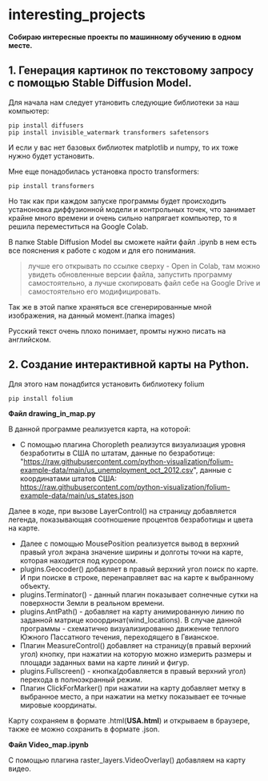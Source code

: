 # interesting_projects

**Собираю интересные проекты по машинному обучению в одном месте.**

## 1. Генерация картинок по текстовому запросу с помощью Stable Diffusion Model.

Для начала нам следует утановить следующие библиотеки за наш компьютер:
```
pip install diffusers
pip install invisible_watermark transformers safetensors
```
И если у вас нет базовых библиотек matplotlib и numpy, то их тоже нужно будет установить.

Мне еще понадобилась установка просто transformers:
```
pip install transformers
```

Но так как при каждом запуске программы будет происходить устаноновка диффузионной модели и контрольных точек, что занимает крайне много времени и очень сильно напрягает компьютер, то я решила переместиться на Google Colab.

В папке Stable Diffusion Model вы сможете найти файл .ipynb в нем есть все пояснения к работе с кодом и для его понимания.
>лучше его открывать по ссылке сверху - Open in Colab, там можно увидеть обновленные версии файла, запустить программу самостоятельно, а лучше скопировать файл себе на Google Drive и самостоятельно его модифицировать.

Так же в этой папке храняться все сгенерированные мной изображения, на данный момент.(папка images)

Русский текст очень плохо понимает, промты нужно писать на английском.

## 2. Создание интерактивной карты на Python.

Для этого нам понадбится установить библиотеку folium
```
pip install folium
```

**Файл drawing_in_map.py**

В данной программе реализуется карта, на которой:
 - С помощью плагина Choropleth реализутся визуализация уровня безработиты в США по штатам, данные по безработице: "https://raw.githubusercontent.com/python-visualization/folium-example-data/main/us_unemployment_oct_2012.csv", данные с координатами штатов США: https://raw.githubusercontent.com/python-visualization/folium-example-data/main/us_states.json 

Далее в коде, при вызове LayerControl() на страницу добавляется легенда, показывающая соотношение процентов безработицы и цвета на карте.
 - Далее с помощью MousePosition реализуется вывод в верхний правый угол экрана значение ширины и долготы точки на карте, которая находится под курсором.
 - plugins.Geocoder() добавляет в правый верхний угол поиск по карте. И при поиске в строке, перенаправляет вас на карте к выбранному объекту.
 - plugins.Terminator() - данный плагин показывает солнечные сутки на поверхности Земли в реальном времени.
 - plugins.AntPath() - добавляет на карту анимированную линию по заданной матрице кооординат(wind_locations). В случае данной программы - схематично визуализированно движение теплого Южного Пассатного течения, переходящего в Гвианское.
 - Плагин MeasureControl() добавляет на страницу(в правый верхний угол) кнопку, при нажатии на которую можно измерить размеры и площади заданных вами на карте линий и фигур.
 - plugins.Fullscreen() - кнопка(добавляется в правый верхний угол) перехода в полноэкранный режим.
 - Плагин ClickForMarker() при нажатии на карту добавляет метку в выбранное место, а при нажатии на метку показывает ее точные мировые координаты.
 
Карту сохраняем в формате .html(**USA.html**) и открываем в браузере, также ее можно сохранить в формате .json.

**Файл Video_map.ipynb**

С помощью плагина raster_layers.VideoOverlay() добавляем на карту видео.
